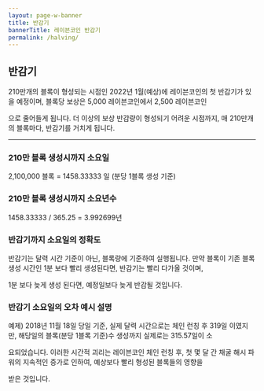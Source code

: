 ```yaml
---
layout: page-w-banner
title: 반감기
bannerTitle: 레이븐코인 반감기
permalink: /halving/
---
```


<div class="page-content">
  <div class="wrapper mt-4 mb-20">
    <h2>반감기</h2>
    <p>210만개의 블록이 형성되는 시점인 2022년 1월(예상)에 레이븐코인의 첫 반감기가 있을 예정이며, 블록당 보상은 5,000 레이븐코인에서 2,500 레이븐코인<p style="margin-top:5px"></p>으로 줄어들게 됩니다. 더 이상의 보상 반감량이 형성되기 어려운 시점까지, 매 210만개의 블록마다, 반감기를 거치게 됩니다.</p>
    <hr class="border-grey border-t mt-8">
    <h3 class="mt-8">210만 블록 생성시까지 소요일</h3>
    <p>2,100,000 블록 = 1458.33333 일 (분당 1블록 생성 기준)</p>
    <h3 class="mt-8">210만 블록 생성시까지 소요년수</h3>
    <p>1458.33333 / 365.25 = 3.992699년</p>
    <h3 class="mt-8">반감기까지 소요일의 정확도</h3>
    <p>반감기는 달력 시간 기준이 아닌, 블록량에 기준하여 실행됩니다. 만약 블록이 기존 블록생성 시간인 1분 보다 빨리 생성된다면, 반감기는 빨리 다가올 것이며,<p style="margin-top:5px"></p>1분 보다 늦게 생성 된다면, 예정일보다 늦게 반감될 것입니다. </p>
    <h3 class="mt-8">반감기 소요일의 오차 예시 설명</h3>
    <p>예제) 2018년 11월 18일 당일 기준, 실제 달력 시간으로는 체인 런칭 후 319일 이였지만, 해당일의 블록(분당 1블록 기준)수 생성까지 실제로는 315.57일이 소<p style="margin-top:5px"></p>요되었습니다. 이러한 시간적 괴리는 레이븐코인 체인 런칭 후, 첫 몇 달 간 채굴 해시 파워의 지속적인 증가로 인하여, 예상보다 빨리 형성된 블록들의 영향을<p style="margin-top:5px"></p> 받은 것입니다.</p>
  </div>
</div>
